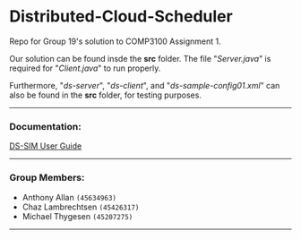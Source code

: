 # Distributed-Cloud-Scheduler

Repo for Group 19's solution to COMP3100 Assignment 1.

Our solution can be found insde the **src** folder. The file "*Server.java*" is required for "*Client.java*" to run properly.  

Furthermore, "*ds-server*", "*ds-client*", and "*ds-sample-config01.xml*" can also be found in the **src** folder, for testing purposes.

---

### Documentation:
[DS-SIM User Guide](https://github.com/CazDev/Distributed-Cloud-Scheduler/blob/main/ds-sim_user-guide.pdf)

---

### Group Members:
- Anthony Allan `(45634963)`
- Chaz Lambrechtsen `(45426317)`
- Michael Thygesen `(45207275)`

---

